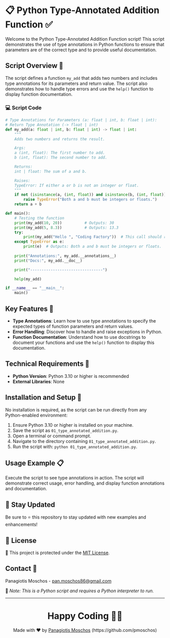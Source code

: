 # 📋 Python Type-Annotated Addition Function ✅

Welcome to the Python Type-Annotated Addition Function script! This script demonstrates the use of type annotations in Python functions to ensure that parameters are of the correct type and to provide useful documentation.

## Script Overview 📘

The script defines a function `my_add` that adds two numbers and includes type annotations for its parameters and return value. The script also demonstrates how to handle type errors and use the `help()` function to display function documentation.

### :computer: Script Code

```python
# Type Annotations for Parameters (a: float | int, b: float | int):
# Return Type Annotation (-> float | int)
def my_add(a: float | int, b: float | int) -> float | int:
    """
    Adds two numbers and returns the result.

    Args:
    a (int, float): The first number to add.
    b (int, float): The second number to add.

    Returns:
    int | float: The sum of a and b.

    Raises:
    TypeError: If either a or b is not an integer or float.
    """
    if not (isinstance(a, (int, float)) and isinstance(b, (int, float))):
        raise TypeError("Both a and b must be integers or floats.")
    return a + b

def main():
    # Testing the function
    print(my_add(10, 20))          # Outputs: 30
    print(my_add(5, 8.3))          # Outputs: 13.3
    try:
        print(my_add("Hello ", "Coding Factory"))  # This call should raise an error
    except TypeError as e:
        print(e)  # Outputs: Both a and b must be integers or floats.
    
    print("Annotations:", my_add.__annotations__)
    print("Docs:", my_add.__doc__)

    print("--------------------------------")

    help(my_add)

if __name__ == "__main__":
    main()
```

## Key Features 🌟

- **Type Annotations**: Learn how to use type annotations to specify the expected types of function parameters and return values.
- **Error Handling**: Discover how to handle and raise exceptions in Python.
- **Function Documentation**: Understand how to use docstrings to document your functions and use the `help()` function to display this documentation.

## Technical Requirements 🔧

- **Python Version**: Python 3.10 or higher is recommended
- **External Libraries**: None

## Installation and Setup 🚀

No installation is required, as the script can be run directly from any Python-enabled environment:

1. Ensure Python 3.10 or higher is installed on your machine.
2. Save the script as `01_type_annotated_addition.py`.
3. Open a terminal or command prompt.
4. Navigate to the directory containing `01_type_annotated_addition.py`.
5. Run the script with: `python 01_type_annotated_addition.py`.

## Usage Example 📋

Execute the script to see type annotations in action. The script will demonstrate correct usage, error handling, and display function annotations and documentation.

## 📢 Stay Updated

Be sure to ⭐ this repository to stay updated with new examples and enhancements!

## 📄 License
🔐 This project is protected under the [MIT License](https://mit-license.org/).


## Contact 📧
Panagiotis Moschos - pan.moschos86@gmail.com

🔗 *Note: This is a Python script and requires a Python interpreter to run.*

---
<h1 align=center>Happy Coding 👨‍💻 </h1>

<p align="center">
  Made with ❤️ by 
  <a href="https://www.linkedin.com/in/panagiotis-moschos" target="_blank">
  Panagiotis Moschos</a> (https://github.com/pmoschos)
</p>